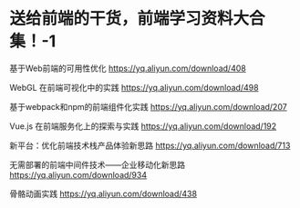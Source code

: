# 送给前端的干货，前端学习资料大合集！-1

基于Web前端的可用性优化 https://yq.aliyun.com/download/408

WebGL 在前端可视化中的实践 https://yq.aliyun.com/download/498

 基于webpack和npm的前端组件化实践 https://yq.aliyun.com/download/207
 
 Vue.js 在前端服务化上的探索与实践 https://yq.aliyun.com/download/192
 
 新平台：优化前端技术栈产品体验新思路 https://yq.aliyun.com/download/713
 
 无需部署的前端中间件技术——企业移动化新思路 https://yq.aliyun.com/download/934
 
骨骼动画实践 https://yq.aliyun.com/download/438
